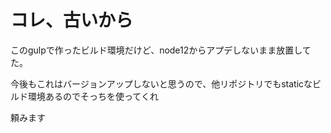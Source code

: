 # コレ、古いから

このgulpで作ったビルド環境だけど、node12からアプデしないまま放置してた。

今後もこれはバージョンアップしないと思うので、他リポジトリでもstaticなビルド環境あるのでそっちを使ってくれ

頼みます
